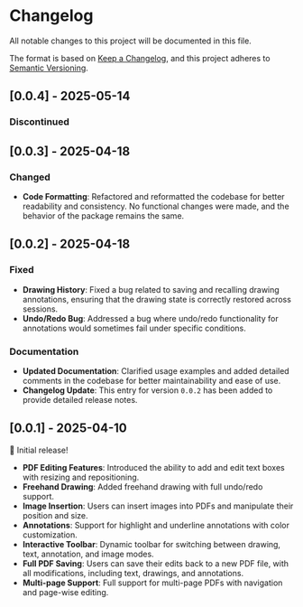 # Changelog

All notable changes to this project will be documented in this file. 

The format is based on [Keep a Changelog](https://keepachangelog.com/en/1.0.0/), and this project adheres to [Semantic Versioning](https://semver.org/).

## [0.0.4] - 2025-05-14

### Discontinued

## [0.0.3] - 2025-04-18

### Changed
- **Code Formatting**: Refactored and reformatted the codebase for better readability and consistency. No functional changes were made, and the behavior of the package remains the same.

## [0.0.2] - 2025-04-18

### Fixed
- **Drawing History**: Fixed a bug related to saving and recalling drawing annotations, ensuring that the drawing state is correctly restored across sessions.
- **Undo/Redo Bug**: Addressed a bug where undo/redo functionality for annotations would sometimes fail under specific conditions.

### Documentation
- **Updated Documentation**: Clarified usage examples and added detailed comments in the codebase for better maintainability and ease of use.
- **Changelog Update**: This entry for version `0.0.2` has been added to provide detailed release notes.

## [0.0.1] - 2025-04-10

🎉 Initial release!

- **PDF Editing Features**: Introduced the ability to add and edit text boxes with resizing and repositioning.
- **Freehand Drawing**: Added freehand drawing with full undo/redo support.
- **Image Insertion**: Users can insert images into PDFs and manipulate their position and size.
- **Annotations**: Support for highlight and underline annotations with color customization.
- **Interactive Toolbar**: Dynamic toolbar for switching between drawing, text, annotation, and image modes.
- **Full PDF Saving**: Users can save their edits back to a new PDF file, with all modifications, including text, drawings, and annotations.
- **Multi-page Support**: Full support for multi-page PDFs with navigation and page-wise editing.
